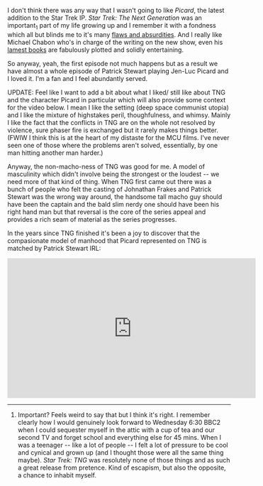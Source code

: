 I don't think there was any way that I wasn't going to like _Picard_, the latest addition to the Star Trek IP. _Star Trek: The Next Generation_ was an important<sub>1</sub> part of my life growing up and I remember it with a fondness which all but blinds me to it's many <a href="https://www.youtube.com/watch?v=iyI542boYs0">flaws and absurdities</a>. And I really like Michael Chabon who's in charge of the writing on the new show, even his <a href="https://en.m.wikipedia.org/wiki/Telegraph_Avenue_(novel)">lamest books</a> are fabulously plotted and solidly entertaining.

So anyway, yeah, the first episode not much happens but as a result we have almost a whole episode of Patrick Stewart playing Jen-Luc Picard and I loved it. I'm a fan and I feel abundantly served.

UPDATE: Feel like I want to add a bit about what I liked/ still like about TNG and the character Picard in particular which will also provide some context for the video below. I mean I like the setting (deep space communist utopia) and I like the mixture of highstakes peril, thoughfulness, and whimsy. Mainly I like the fact that the conflicts in TNG are on the whole not resolved by violence, sure phaser fire is exchanged but it rarely makes things better. (FWIW I think this is at the heart of my distaste for the MCU films. I've never seen one of those where the problems aren't solved, essentially, by one man hitting another man harder.) 

Anyway, the non-macho-ness of TNG was good for me. A model of masculinity which didn't involve being the strongest or the loudest -- we need more of that kind of thing. When TNG first came out there was a bunch of people who felt the casting of Johnathan Frakes and Patrick Stewart was the wrong way around, the handsome tall macho guy should have been the captain and the bald slim nerdy one should have been his right hand man but that reversal is the core of the series appeal and provides a rich seam of material as the series progresses.

In the years since TNG finished it's been a joy to discover that the compasionate model of manhood that Picard represented on TNG is matched by Patrick Stewart IRL:

<iframe width="560" height="315" src="https://www.youtube-nocookie.com/embed/TqFaiVNuy1k" frameborder="0" allow="accelerometer; autoplay; encrypted-media; gyroscope; picture-in-picture" allowfullscreen></iframe>

---

1. Important? Feels weird to say that but I think it's right. I remember clearly how I would genuinely look forward to Wednesday 6:30 BBC2 when I could sequester myself in the attic with a cup of tea and our second TV and forget school and everything else for 45 mins. When I was a teenager -- like a lot of people -- I felt a lot of pressure to be cool and cynical and grown up (and I thought those were all the same thing maybe). _Star Trek: TNG_ was resolutely none of those things and as such a great release from pretence. Kind of escapism, but also the opposite, a chance to inhabit myself.